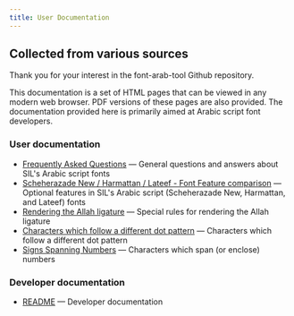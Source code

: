```yaml
---
title: User Documentation
---
```


## Collected from various sources

Thank you for your interest in the font-arab-tool Github repository. 

This documentation is a set of HTML pages that can be viewed in any modern web browser. PDF versions of these pages are also provided. The documentation provided here is primarily aimed at Arabic script font developers.

### User documentation
- [Frequently Asked Questions](faq.md) — General questions and answers about SIL's Arabic script fonts
- [Scheherazade New / Harmattan / Lateef - Font Feature comparison](shl_features.md) — Optional features in SIL's Arabic script (Scheherazade New, Harmattan, and Lateef) fonts
- [Rendering the Allah ligature](allah.md) — Special rules for rendering the Allah ligature
- [Characters which follow a different dot pattern](differentpattern.md) — Characters which follow a different dot pattern
- [Signs Spanning Numbers](spanning.md) — Characters which span (or enclose) numbers

### Developer documentation
- [README](https://github.com/silnrsi/font-arab-tools/tree/master/documentation/developer) — Developer documentation 
